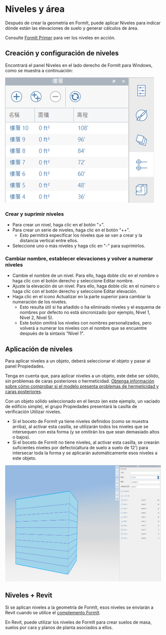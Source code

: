 # Niveles y área

Después de crear la geometría en FormIt, puede aplicar Niveles para indicar dónde están las elevaciones de suelo y generar cálculos de área.

Consulte [FormIt Primer](../formit-primer/part-i/adding-floors-with-levels.md) para ver los niveles en acción.

## Creación y configuración de niveles

Encontrará el panel Niveles en el lado derecho de FormIt para Windows, como se muestra a continuación:

![](../.gitbook/assets/20191217-levels-panel-1.png)

### Crear y suprimir niveles

* Para crear un nivel, haga clic en el botón "+".
* Para crear un serie de niveles, haga clic en el botón "++".
   * Esto permitirá especificar los niveles que se van a crear y la distancia vertical entre ellos.
* Seleccione uno o más niveles y haga clic en "-" para suprimirlos.

### Cambiar nombre, establecer elevaciones y volver a numerar niveles

* Cambie el nombre de un nivel. Para ello, haga doble clic en el nombre o haga clic con el botón derecho y seleccione Editar nombre.
* Ajuste la elevación de un nivel. Para ello, haga doble clic en el número o haga clic con el botón derecho y seleccione Editar elevación.
* Haga clic en el icono Actualizar en la parte superior para cambiar la numeración de los niveles.
   * Esto resulta útil si ha añadido o ha eliminado niveles y el esquema de nombres por defecto no está sincronizado (por ejemplo, Nivel 1, Nivel 2, Nivel 5).
   * Este botón omitirá los niveles con nombres personalizados, pero volverá a numerar los niveles con el nombre que se encuentre después de la sintaxis "Nivel 1".

## Aplicación de niveles

Para aplicar niveles a un objeto, deberá seleccionar el objeto y pasar al panel Propiedades.

Tenga en cuenta que, para aplicar niveles a un objeto, este debe ser sólido, sin problemas de caras posteriores o hermeticidad. [Obtenga información sobre cómo comprobar si el modelo presenta problemas de hermeticidad y caras posteriores](https://formit.autodesk.com/blog/post/repairing-solid-models).

Con un objeto sólido seleccionado en el lienzo (en este ejemplo, un vaciado de edificio simple), el grupo Propiedades presentará la casilla de verificación Utilizar niveles.

* Si el boceto de FormIt ya tiene niveles definidos (como se muestra arriba), al activar esta casilla, se utilizarán todos los niveles que se intersequen con esta forma (y se omitirán los que sean demasiado altos o bajos).
* Si el boceto de FormIt no tiene niveles, al activar esta casilla, se crearán suficientes niveles por defecto(altura de suelo a suelo de 12') para intersecar toda la forma y se aplicarán automáticamente esos niveles a este objeto.

![](../.gitbook/assets/20191217-properties-panel.png)

## Niveles + Revit

Si se aplican niveles a la geometría de FormIt, esos niveles se enviarán a Revit cuando se utilice el [complemento FormIt](https://formit.autodesk.com/page/formit-revit).

En Revit, puede utilizar los niveles de FormIt para crear suelos de masa, suelos por cara y planos de planta asociados a ellos.
